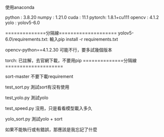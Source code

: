 使用anaconda

python : 3.8.20
numpy  : 1.21.0
cuda   : 11.1
pytorch: 1.8.1+cu111
opencv : 4.1.2
yolo   : yolov5-6.0 

==============分隔線====================
yolov5-6.0\requirements.txt:
輸入pip install -r requirements.txt

opencv-python==4.1.2.30
可能不行，要多試幾個版本

torch: 已註解，去官網下載，不要用pip
==============分隔線====================

sort-master
不要下載requirement

test_sort.py
測試sort有沒有使用

test_yolo.py
測試yolo

test_speed.py
沒用，只是看看模型載入多久

yolo_sort.py
測試yolo + sort

如果不能執行或有錯誤，那應該是我忘記了什麼
